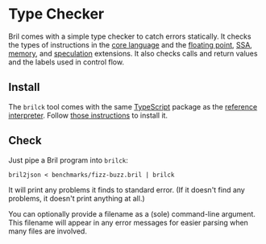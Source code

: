 # Type Checker

Bril comes with a simple type checker to catch errors statically.
It checks the types of instructions in the [core language](../lang/core.md) and the [floating point](../lang/float.md), [SSA](../lang/ssa.md), [memory](../lang/memory.md), and [speculation](../lang/spec.md) extensions.
It also checks calls and return values and the labels used in control flow.

Install
-------

The `brilck` tool comes with the same [TypeScript][] package as the [reference interpreter](interp.md).
Follow [those instructions](interp.md#install) to install it.

[typescript]: https://www.typescriptlang.org

Check
-----

Just pipe a Bril program into `brilck`:

    bril2json < benchmarks/fizz-buzz.bril | brilck

It will print any problems it finds to standard error.
(If it doesn't find any problems, it doesn't print anything at all.)

You can optionally provide a filename as a (sole) command-line argument.
This filename will appear in any error messages for easier parsing when many files are involved.
